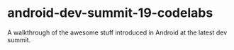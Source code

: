# android-dev-summit-19-codelabs

A walkthrough of the awesome stuff introduced in Android at the latest dev summit.
